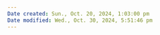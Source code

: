 ```yaml
---
Date created: Sun., Oct. 20, 2024, 1:03:00 pm
Date modified: Wed., Oct. 30, 2024, 5:51:46 pm
---
```

